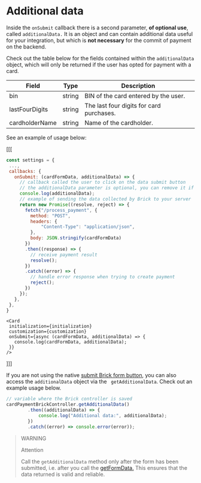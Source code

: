 # Additional data

Inside the `onSubmit` callback there is a second parameter, **of optional use**, called `additionalData.` It is an object and can contain additional data useful for your integration, but which is **not necessary** for the commit of payment on the backend.

Check out the table below for the fields contained within the `additionalData` object, which will only be returned if the user has opted for payment with a card.

|Field | Type | Description |
|--- |--- | --- |
| bin | string | BIN of the card entered by the user. |
| lastFourDigits | string | The last four digits for card purchases.|
| cardholderName | string | Name of the cardholder.|

See an example of usage below:

[[[
```Javascript
const settings = {
 ...,
 callbacks: {
   onSubmit: (cardFormData, additionalData) => {
     // callback called the user to click on the data submit button
     // the additionalData parameter is optional, you can remove it if you want    
     console.log(additionalData);
     // example of sending the data collected by Brick to your server
     return new Promise((resolve, reject) => {
       fetch("/process_payment", {
         method: "POST",
         headers: {
             "Content-Type": "application/json",
         },
         body: JSON.stringify(cardFormData)
       })
       .then((response) => {
         // receive payment result
         resolve();
       })
       .catch((error) => {
         // handle error response when trying to create payment
         reject();
       })
     });
   },
 },
}
```
```react-jsx
<Card
 initialization={initialization}
 customization={customization}
 onSubmit={async (cardFormData, additionalData) => {
   console.log(cardFormData, additionalData);
 }}
/>
```
]]]

If you are not using the native [submit Brick form button](/developers/en/docs/checkout-bricks/payment-brick/visual-customizations/hide-element), you can also access the `additionalData` object via the ` getAdditionalData`. Check out an example usage below.

```javascript
// variable where the Brick controller is saved
cardPaymentBrickController.getAdditionalData()
        .then((additionalData) => {
            console.log("Additional data:", additionalData);
        })
        .catch((error) => console.error(error));
```

> WARNING
>
> Attention
>
> Call the `getAdditionalData` method only after the form has been submitted, i.e. after you call the [getFormData.](/developers/en/docs/checkout-bricks/payment-brick/visual-customizations/hide-element) This ensures that the data returned is valid and reliable.
